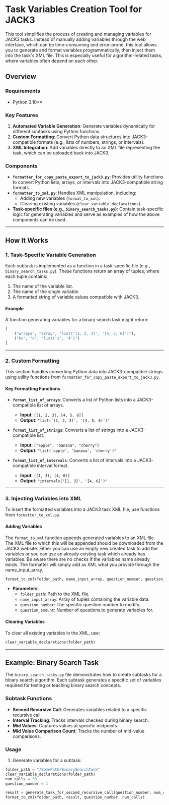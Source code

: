 # Task Variables Creation Tool for JACK3

This tool simplifies the process of creating and managing variables for JACK3 tasks. Instead of manually adding variables through the web interface, which can be time-consuming and error-prone, this tool allows you to generate and format variables programmatically, then inject them into the task's XML file. This is especially useful for algorithm-related tasks, where variables often depend on each other.

## Overview

### Requirements

- Python 3.10>=

### Key Features

1. **Automated Variable Generation**: Generate variables dynamically for different subtasks using Python functions.
2. **Custom Formatting**: Convert Python data structures into JACK3-compatible formats (e.g., lists of numbers, strings, or intervals).
3. **XML Integration**: Add variables directly to an XML file representing the task, which can be uploaded back into JACK3.

### Components

- **`formatter_for_copy_paste_export_to_jack3.py`**: Provides utility functions to convert Python lists, arrays, or intervals into JACK3-compatible string formats.
- **`formatter_to_xml.py`**: Handles XML manipulation, including:
  - Adding new variables (`format_to_xml`).
  - Clearing existing variables (`clear_variable_declarations`).
- **Task-specific files (e.g., `binary_search_tasks.py`)**: Contain task-specific logic for generating variables and serve as examples of how the above components can be used.

---

## How It Works

### 1. Task-Specific Variable Generation

Each subtask is implemented as a function in a task-specific file (e.g., `binary_search_tasks.py`). These functions return an array of tuples, where each tuple contains:

1. The name of the variable list.
2. The name of the single variable.
3. A formatted string of variable values compatible with JACK3.

#### Example

A function generating variables for a binary search task might return:

```python
[
    ("arrays", "array", "list('[1, 2, 3]', '[4, 5, 6]')"),
    ("ks", "k", "list('1', '4')")
]
```

---

### 2. Custom Formatting

This section handles converting Python data into JACK3-compatible strings using utility functions from `formatter_for_copy_paste_export_to_jack3.py`.

#### Key Formatting Functions

- **`format_list_of_arrays`**: Converts a list of Python lists into a JACK3-compatible list of arrays.

  - **Input**: `[[1, 2, 3], [4, 5, 6]]`
  - **Output**: `"list('[1, 2, 3]', '[4, 5, 6]')"`

- **`format_list_of_strings`**: Converts a list of strings into a JACK3-compatible list.

  - **Input**: `["apple", "banana", "cherry"]`
  - **Output**: `"list('apple', 'banana', 'cherry')"`

- **`format_list_of_intervals`**: Converts a list of intervals into a JACK3-compatible interval format.
  - **Input**: `[(1, 3), (4, 6)]`
  - **Output**: `"intervals('[1, 3]', '[4, 6]')"`

---

### 3. Injecting Variables into XML

To insert the formatted variables into a JACK3 task XML file, use functions from `formatter_to_xml.py`.

#### Adding Variables

The `format_to_xml` function appends generated variables to an XML file. The XML file to which this will be appended should be downloaded from the JACK3 website. Either you can use an empty new created task to add the variables or you can use an already existing task which already has variables. Be aware there are no checks if the variables name already exists. The formatter will simply add as XML what you provide through the name_input_array.

```python
format_to_xml(folder_path, name_input_array, question_number, question_amount)
```

- **Parameters**:
  - `folder_path`: Path to the XML file.
  - `name_input_array`: Array of tuples containing the variable data.
  - `question_number`: The specific question number to modify.
  - `question_amount`: Number of questions to generate variables for.

#### Clearing Variables

To clear all existing variables in the XML, use:

```python
clear_variable_declarations(folder_path)
```

---

## Example: Binary Search Task

The `binary_search_tasks.py` file demonstrates how to create subtasks for a binary search algorithm. Each subtask generates a specific set of variables required for testing or teaching binary search concepts.

### Subtask Functions

- **Second Recursive Call**: Generates variables related to a specific recursive call.
- **Interval Tracking**: Tracks intervals checked during binary search.
- **Mid Values**: Captures values at specific midpoints.
- **Mid Value Comparison Count**: Tracks the number of mid-value comparisons.

### Usage

1. Generate variables for a subtask:

```python
folder_path = "/SomePath/BinarySearchTask"
clear_variable_declarations(folder_path)
num_calls = 50
question_number = 1

result = generate_task_for_second_recursive_call(question_number, num_calls)
format_to_xml(folder_path, result, question_number, num_calls)
```
